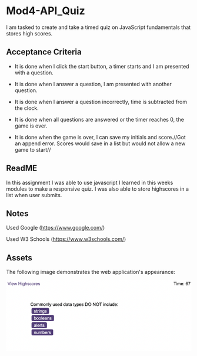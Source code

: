 # Mod4-API_Quiz

I am tasked to create and take a timed quiz on JavaScript fundamentals that stores high scores.

## Acceptance Criteria

* It is done when I click the start button, a timer starts and I am presented with a question.

* It is done when I answer a question, I am presented with another question.

* It is done when I answer a question incorrectly, time is subtracted from the clock.

* It is done when all questions are answered or the timer reaches 0, the game is over.

* It is done when the game is over, I can save my initials and score.//Got an append error. Scores would save in a list but would not allow a new game to start//

## ReadME

In this assignment I was able to use javascript I learned in this weeks modules to make a responsive quiz. I was also able to store highscores in a list when user submits.

## Notes

Used Google (https://www.google.com/)

Used W3 Schools (https://www.w3schools.com/)

## Assets

The following image demonstrates the web application's appearance:

<img src='./Screen Shot 2023-09-20 at 11.49.22 PM.png' /> 


